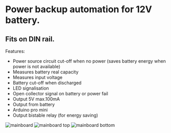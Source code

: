 # Power backup automation for 12V battery.
## Fits on DIN rail.

Features:
* Power source circuit cut-off when no power
   (saves battery energy when power is not available)
* Measures battery real capacity
* Measures input voltage
* Battery cut-off when discharged
* LED signalisation
* Open collector signal on battery or power fail
* Output 5V max.100mA
* Output from battery
* Arduino pro mini
* Output bistable relay (for energy saving)

![mainboard ](/sch/power_backup_image.png)
![mainboard top](/sch/power_backup_top.png)
![mainboard bottom](/sch/power_backup_bottom.png)